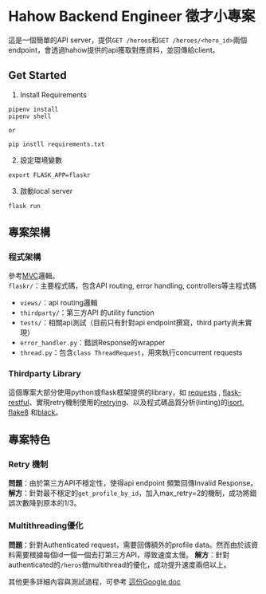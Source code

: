 # Hahow Backend Engineer 徵才小專案
這是一個簡單的API server，提供`GET /heroes`和`GET /heroes/<hero_id>`兩個endpoint，會透過hahow提供的api獲取對應資料，並回傳給client。

## Get Started
1. Install Requirements

```
pipenv install
pipenv shell

or 

pip instll requirements.txt
```
2. 設定環境變數
```
export FLASK_APP=flaskr
```
3. 啟動local server
```
flask run
```

## 專案架構

### 程式架構
參考[MVC](https://en.wikipedia.org/wiki/Model%E2%80%93view%E2%80%93controller)邏輯。<br>
`flaskr/`：主要程式碼，包含API routing, error handling, controllers等主程式碼
* `views/`：api routing邏輯
* `thirdparty/`：第三方API 的utility function
* `tests/`：相關api測試（目前只有針對api endpoint撰寫，third party尚未實現）
* `error_handler.py`：錯誤Response的wrapper
* `thread.py`：包含`class ThreadRequest`，用來執行concurrent requests

### Thirdparty Library
這個專案大部分使用python或flask框架提供的library，如  [requests](https://github.com/psf/requests)
, [flask-restful](https://github.com/flask-restful/flask-restful)、實現retry機制使用的[retrying](https://github.com/rholder/retrying)、以及程式碼品質分析(linting)的[isort](https://github.com/PyCQA/isort), [flake8](https://github.com/PyCQA/flake8) 和[black](https://github.com/psf/black)。


## 專案特色
### Retry 機制
**問題**：由於第三方API不穩定性，使得api endpoint 頻繁回傳Invalid Response。
**解方**：針對最不穩定的`get_profile_by_id`，加入max_retry=2的機制，成功將錯誤次數降到原本的1/3。

### Multithreading優化
**問題**：針對Authenticated request，需要回傳額外的profile data。然而由於該資料需要根據每個id一個一個去打第三方API，導致速度太慢。
**解方**：針對authenticated的`/heros`做multithread的優化，成功提升速度兩倍以上。

其他更多詳細內容與測試過程，可參考 [這份Google doc](https://docs.google.com/document/d/1nbh4kq1npun7aMx5vGXpVpnB1h1jlmDtj1qKLwgzzzs/edit?usp=sharing)
